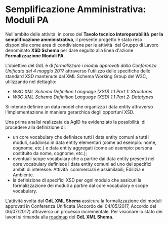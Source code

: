 # Semplificazione Amministrativa: Moduli PA

Nell&apos;ambito delle attivit&agrave;  in corso del **Tavolo tecnico interoperabilit&agrave;  per la semplificazione amministrativa**, il presente progetto &egrave; stato reso disponibile come area di condivisione per le attivit&agrave;  del Gruppo di Lavoro denominato **XSD Schema** per dare seguito alla linea d&apos;azione **Formalizzazione Moduli PA**.

L&apos;obiettivo del GdL &egrave; di *formalizzare i moduli approvati dalla Conferenza Unificata del 4 maggio 2017* attraverso l&apos;utilizzo delle specifiche dello standard XSD mantenute dal XML Schema Working Group del W3C, utilizzando nel dettaglio: 

- *W3C XML Schema Definition Language (XSD) 1.1 Part 1: Structures* 
- *W3C XML Schema Definition Language (XSD) 1.1 Part 2: Datatypes*

Si intende definire un data model che organizza i data entity attraverso l&apos;implementazione in maniera gerarchica degli opportuni XSD.

Una prima analisi realizzata da AgID ha evidenziato la possibilit&agrave;  di procedere alla definizione di: 

- un core vocabulary che definisce tutti i data entity comuni a tutti i moduli, suddiviso in data entity elementari (come ad esempio: nome, cognome, etc.) e data entity aggregati (come ad esempio: persona costituito da nome, cognome, etc.);
- eventuali scope vocabulary che a partire dai data entity presenti nel core vocabulary definisce i data entity comuni ad uno dei specifici ambiti di interesse: Attivit&agrave;  commerciali e assimilabili, Edilizia e Ambiente.
- la definizione di specifici XSD per ogni modulo che assicuri la formalizzazione dei moduli a partire dal core vocabulary e scope vocabulary.

L'attività svolta dal **GdL XML Shema** assicura la formalizzazione dei moduli approvati in Conferenza Unificata (Accordo del 04/05/2017, Accordo del 06/07/2017) attraverso un processo incrementale. Per visionare lo stato dei lavori si rimanda alla [roadmap](ROADMAP.md) del **GdL XML Shema**. 
